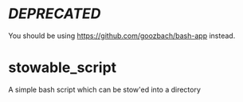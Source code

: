 ***DEPRECATED***
================
You should be using https://github.com/goozbach/bash-app instead.

stowable_script
===============

A simple bash script which can be stow'ed into a directory

